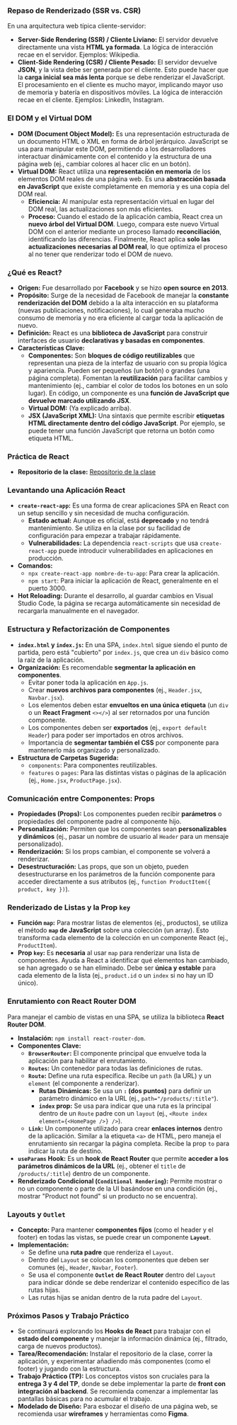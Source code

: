 ### Repaso de Renderizado (SSR vs. CSR)
En una arquitectura web típica cliente-servidor:
*   **Server-Side Rendering (SSR) / Cliente Liviano:** El servidor devuelve directamente una vista **HTML ya formada**. La lógica de interacción recae en el servidor. Ejemplos: Wikipedia.
*   **Client-Side Rendering (CSR) / Cliente Pesado:** El servidor devuelve **JSON**, y la vista debe ser generada por el cliente. Esto puede hacer que la **carga inicial sea más lenta** porque se debe renderizar el JavaScript. El procesamiento en el cliente es mucho mayor, implicando mayor uso de memoria y batería en dispositivos móviles. La lógica de interacción recae en el cliente. Ejemplos: LinkedIn, Instagram.

### El DOM y el Virtual DOM
*   **DOM (Document Object Model):** Es una representación estructurada de un documento HTML o XML en forma de árbol jerárquico. JavaScript se usa para manipular este DOM, permitiendo a los desarrolladores interactuar dinámicamente con el contenido y la estructura de una página web (ej., cambiar colores al hacer clic en un botón).
*   **Virtual DOM:** React utiliza una **representación en memoria** de los elementos DOM reales de una página web. Es una **abstracción basada en JavaScript** que existe completamente en memoria y es una copia del DOM real.
    *   **Eficiencia:** Al manipular esta representación virtual en lugar del DOM real, las actualizaciones son más eficientes.
    *   **Proceso:** Cuando el estado de la aplicación cambia, React crea un **nuevo árbol del Virtual DOM**. Luego, compara este nuevo Virtual DOM con el anterior mediante un proceso llamado **reconciliación**, identificando las diferencias. Finalmente, React aplica **solo las actualizaciones necesarias al DOM real**, lo que optimiza el proceso al no tener que renderizar todo el DOM de nuevo.

### ¿Qué es React?
*   **Origen:** Fue desarrollado por **Facebook** y se hizo **open source en 2013**.
*   **Propósito:** Surge de la necesidad de Facebook de manejar la **constante renderización del DOM** debido a la alta interacción en su plataforma (nuevas publicaciones, notificaciones), lo cual generaba mucho consumo de memoria y no era eficiente al cargar toda la aplicación de nuevo.
*   **Definición:** React es una **biblioteca de JavaScript** para construir interfaces de usuario **declarativas y basadas en componentes**.
*   **Características Clave:**
    *   **Componentes:** Son **bloques de código reutilizables** que representan una pieza de la interfaz de usuario con su propia lógica y apariencia. Pueden ser pequeños (un botón) o grandes (una página completa). Fomentan la **reutilización** para facilitar cambios y mantenimiento (ej., cambiar el color de todos los botones en un solo lugar). En código, un componente es una **función de JavaScript que devuelve marcado utilizando JSX**.
    *   **Virtual DOM:** (Ya explicado arriba).
    *   **JSX (JavaScript XML):** Una sintaxis que permite escribir **etiquetas HTML directamente dentro del código JavaScript**. Por ejemplo, se puede tener una función JavaScript que retorna un botón como etiqueta HTML.


### Práctica de React
* **Repositorio de la clase:** [Repositorio de la clase](https://github.com/ddso-utn/esto-es-happy-new-year)

### Levantando una Aplicación React
*   **`create-react-app`:** Es una forma de crear aplicaciones SPA en React con un setup sencillo y sin necesidad de mucha configuración.
    *   **Estado actual:** Aunque es oficial, está **deprecado** y no tendrá mantenimiento. Se utiliza en la clase por su facilidad de configuración para empezar a trabajar rápidamente.
    *   **Vulnerabilidades:** La dependencia `react-scripts` que usa `create-react-app` puede introducir vulnerabilidades en aplicaciones en producción.
*   **Comandos:**
    *   `npx create-react-app nombre-de-tu-app`: Para crear la aplicación.
    *   `npm start`: Para iniciar la aplicación de React, generalmente en el puerto 3000.
*   **Hot Reloading:** Durante el desarrollo, al guardar cambios en Visual Studio Code, la página se recarga automáticamente sin necesidad de recargarla manualmente en el navegador.

### Estructura y Refactorización de Componentes
*   **`index.html` y `index.js`:** En una SPA, `index.html` sigue siendo el punto de partida, pero está "cubierto" por `index.js`, que crea un `div` básico como la raíz de la aplicación.
*   **Organización:** Es recomendable **segmentar la aplicación en componentes**.
    *   Evitar poner toda la aplicación en `App.js`.
    *   Crear **nuevos archivos para componentes** (ej., `Header.jsx`, `Navbar.jsx`).
    *   Los elementos deben estar **envueltos en una única etiqueta** (un `div` o un **React Fragment** `<></>`) al ser retornados por una función componente.
    *   Los componentes deben ser **exportados** (ej., `export default Header`) para poder ser importados en otros archivos.
    *   Importancia de **segmentar también el CSS** por componente para mantenerlo más organizado y personalizado.
*   **Estructura de Carpetas Sugerida:**
    *   `components`: Para componentes reutilizables.
    *   `features` o `pages`: Para las distintas vistas o páginas de la aplicación (ej., `Home.jsx`, `ProductPage.jsx`).

### Comunicación entre Componentes: Props
*   **Propiedades (Props):** Los componentes pueden recibir **parámetros** o propiedades del componente padre al componente hijo.
*   **Personalización:** Permiten que los componentes sean **personalizables y dinámicos** (ej., pasar un nombre de usuario al `Header` para un mensaje personalizado).
*   **Renderización:** Si los props cambian, el componente se volverá a renderizar.
*   **Desestructuración:** Las props, que son un objeto, pueden desestructurarse en los parámetros de la función componente para acceder directamente a sus atributos (ej., `function ProductItem({ product, key })`).

### Renderizado de Listas y la Prop `key`
*   **Función `map`:** Para mostrar listas de elementos (ej., productos), se utiliza el método **`map` de JavaScript** sobre una colección (un array). Esto transforma cada elemento de la colección en un componente React (ej., `ProductItem`).
*   **Prop `key`:** Es **necesaria** al usar `map` para renderizar una lista de componentes. Ayuda a React a identificar qué elementos han cambiado, se han agregado o se han eliminado. Debe ser **única y estable** para cada elemento de la lista (ej., `product.id` o un `index` si no hay un ID único).

### Enrutamiento con React Router DOM
Para manejar el cambio de vistas en una SPA, se utiliza la biblioteca **React Router DOM**.
*   **Instalación:** `npm install react-router-dom`.
*   **Componentes Clave:**
    *   **`BrowserRouter`:** El componente principal que envuelve toda la aplicación para habilitar el enrutamiento.
    *   **`Routes`:** Un contenedor para todas las definiciones de rutas.
    *   **`Route`:** Define una ruta específica. Recibe un `path` (la URL) y un `element` (el componente a renderizar).
        *   **Rutas Dinámicas:** Se usa un **`:` (dos puntos)** para definir un parámetro dinámico en la URL (ej., `path="/products/:title"`).
        *   **`index` prop:** Se usa para indicar que una ruta es la principal dentro de un `Route` padre con un `layout` (ej., `<Route index element={<HomePage />} />`).
    *   **`Link`:** Un componente utilizado para crear **enlaces internos** dentro de la aplicación. Similar a la etiqueta `<a>` de HTML, pero maneja el enrutamiento sin recargar la página completa. Recibe la prop `to` para indicar la ruta de destino.
*   **`useParams` Hook:** Es un **hook de React Router** que permite **acceder a los parámetros dinámicos de la URL** (ej., obtener el `title` de `/products/:title`) dentro de un componente.
*   **Renderizado Condicional (`Conditional Rendering`):** Permite mostrar o no un componente o parte de la UI basándose en una condición (ej., mostrar "Product not found" si un producto no se encuentra).

### Layouts y `Outlet`
*   **Concepto:** Para mantener **componentes fijos** (como el header y el footer) en todas las vistas, se puede crear un componente **`Layout`**.
*   **Implementación:**
    *   Se define una **ruta padre** que renderiza el `Layout`.
    *   Dentro del `Layout` se colocan los componentes que deben ser comunes (ej., `Header`, `Navbar`, `Footer`).
    *   Se usa el componente **`Outlet` de React Router** dentro del `Layout` para indicar dónde se debe renderizar el contenido específico de las rutas hijas.
    *   Las rutas hijas se anidan dentro de la ruta padre del `Layout`.

### Próximos Pasos y Trabajo Práctico
*   Se continuará explorando los **Hooks de React** para trabajar con el **estado del componente** y manejar la información dinámica (ej., filtrado, carga de nuevos productos).
*   **Tarea/Recomendación:** Instalar el repositorio de la clase, correr la aplicación, y experimentar añadiendo más componentes (como el footer) y jugando con la estructura.
*   **Trabajo Práctico (TP):** Los conceptos vistos son cruciales para la **entrega 3 y 4 del TP**, donde se debe implementar la parte de **front con integración al backend**. Se recomienda comenzar a implementar las pantallas básicas para no acumular el trabajo.
*   **Modelado de Diseño:** Para esbozar el diseño de una página web, se recomienda usar **wireframes** y herramientas como **Figma**.